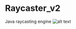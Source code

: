 # Raycaster_v2
Java raycasting engine
![alt text](https://imgur.com/f0beda79-b3b7-4312-a766-6141efc2ef91)
